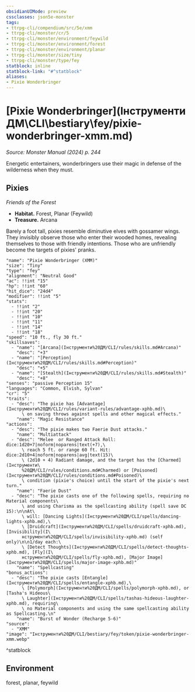 ```yaml
---
obsidianUIMode: preview
cssclasses: json5e-monster
tags:
- ttrpg-cli/compendium/src/5e/xmm
- ttrpg-cli/monster/cr/5
- ttrpg-cli/monster/environment/feywild
- ttrpg-cli/monster/environment/forest
- ttrpg-cli/monster/environment/planar
- ttrpg-cli/monster/size/tiny
- ttrpg-cli/monster/type/fey
statblock: inline
statblock-link: "#^statblock"
aliases:
- Pixie Wonderbringer
---
```

# [Pixie Wonderbringer](Інструменти ДМ\CLI\bestiary\fey/pixie-wonderbringer-xmm.md)
*Source: Monster Manual (2024) p. 244*  

Energetic entertainers, wonderbringers use their magic in defense of the wilderness when they must.

## Pixies

*Friends of the Forest*

- **Habitat.** Forest, Planar (Feywild)  
- **Treasure.** Arcana  

Barely a foot tall, pixies resemble diminutive elves with gossamer wings. They invisibly observe those who enter their wooded homes, revealing themselves to those with friendly intentions. Those who are unfriendly become the targets of pixies' pranks.

```statblock
"name": "Pixie Wonderbringer (XMM)"
"size": "Tiny"
"type": "fey"
"alignment": "Neutral Good"
"ac": !!int "15"
"hp": !!int "60"
"hit_dice": "24d4"
"modifier": !!int "5"
"stats":
  - !!int "2"
  - !!int "20"
  - !!int "10"
  - !!int "11"
  - !!int "14"
  - !!int "18"
"speed": "10 ft., fly 30 ft."
"skillsaves":
  - "name": "[Arcana](Інструменти%20ДМ/CLI/rules/skills.md#Arcana)"
    "desc": "+3"
  - "name": "[Perception](Інструменти%20ДМ/CLI/rules/skills.md#Perception)"
    "desc": "+5"
  - "name": "[Stealth](Інструменти%20ДМ/CLI/rules/skills.md#Stealth)"
    "desc": "+8"
"senses": "passive Perception 15"
"languages": "Common, Elvish, Sylvan"
"cr": "5"
"traits":
  - "desc": "The pixie has [Advantage](Інструменти%20ДМ/CLI/rules/variant-rules/advantage-xphb.md)\
      \ on saving throws against spells and other magical effects."
    "name": "Magic Resistance"
"actions":
  - "desc": "The pixie makes two Faerie Dust attacks."
    "name": "Multiattack"
  - "desc": "Melee  or Ranged Attack Roll: dice:1d20+7|noform|noparens|text(+7),\
      \ reach 5 ft. or range 60 ft. Hit: dice:2d10+4|noform|noparens|avg|text(15)\
      \ (2d10 + 4) Radiant damage, and the target has the [Charmed](Інструменти\
      %20ДМ/CLI/rules/conditions.md#Charmed) or [Poisoned](Інструменти%20ДМ/CLI/rules/conditions.md#Poisoned)\
      \ condition (pixie's choice) until the start of the pixie's next turn."
    "name": "Faerie Dust"
  - "desc": "The pixie casts one of the following spells, requiring no Material components\
      \ and using Charisma as the spellcasting ability (spell save DC 15):\n\nAt\
      \ will: [Dancing Lights](Інструменти%20ДМ/CLI/spells/dancing-lights-xphb.md),\
      \ [Druidcraft](Інструменти%20ДМ/CLI/spells/druidcraft-xphb.md), [Invisibility](І\
      нструменти%20ДМ/CLI/spells/invisibility-xphb.md) (self only)\n\n1/day each:\
      \ [Detect Thoughts](Інструменти%20ДМ/CLI/spells/detect-thoughts-xphb.md), [Fly](І\
      нструменти%20ДМ/CLI/spells/fly-xphb.md), [Major Image](Інструменти%20ДМ/CLI/spells/major-image-xphb.md)"
    "name": "Spellcasting"
"bonus_actions":
  - "desc": "The pixie casts [Entangle](Інструменти%20ДМ/CLI/spells/entangle-xphb.md),\
      \ [Polymorph](Інструменти%20ДМ/CLI/spells/polymorph-xphb.md), or [Tasha's Hideous\
      \ Laughter](Інструменти%20ДМ/CLI/spells/tashas-hideous-laughter-xphb.md), requiring\
      \ no Material components and using the same spellcasting ability as Spellcasting.\n"
    "name": "Burst of Wonder (Recharge 5-6)"
"source":
  - "XMM"
"image": "Інструменти%20ДМ/CLI/bestiary/fey/token/pixie-wonderbringer-xmm.webp"
```
^statblock

## Environment

forest, planar, feywild